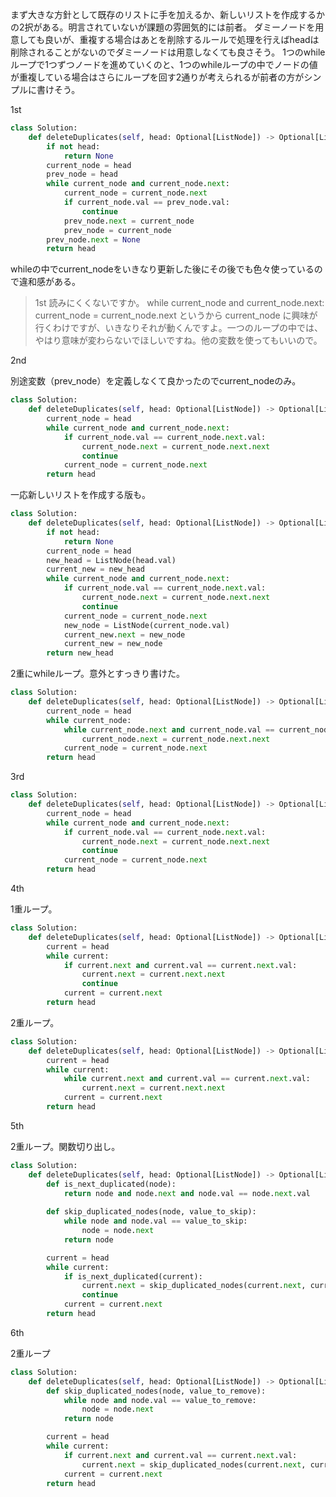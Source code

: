 まず大きな方針として既存のリストに手を加えるか、新しいリストを作成するかの2択がある。明言されていないが課題の雰囲気的には前者。
ダミーノードを用意しても良いが、重複する場合はあとを削除するルールで処理を行えばheadは削除されることがないのでダミーノードは用意しなくても良さそう。
1つのwhileループで1つずつノードを進めていくのと、1つのwhileループの中でノードの値が重複している場合はさらにループを回す2通りが考えられるが前者の方がシンプルに書けそう。

1st

```python
class Solution:
    def deleteDuplicates(self, head: Optional[ListNode]) -> Optional[ListNode]:
        if not head:
            return None
        current_node = head
        prev_node = head
        while current_node and current_node.next:
            current_node = current_node.next
            if current_node.val == prev_node.val:
                continue
            prev_node.next = current_node
            prev_node = current_node
        prev_node.next = None
        return head
```

whileの中でcurrent_nodeをいきなり更新した後にその後でも色々使っているので違和感がある。

> 1st 読みにくくないですか。
>        while current_node and current_node.next:
>            current_node = current_node.next
>というから current_node に興味が行くわけですが、いきなりそれが動くんですよ。一つのループの中では、やはり意味が変わらないでほしいですね。他の変数を使ってもいいので。



2nd

別途変数（prev_node）を定義しなくて良かったのでcurrent_nodeのみ。

```python
class Solution:
    def deleteDuplicates(self, head: Optional[ListNode]) -> Optional[ListNode]:
        current_node = head
        while current_node and current_node.next:
            if current_node.val == current_node.next.val:
                current_node.next = current_node.next.next
                continue
            current_node = current_node.next
        return head
```

一応新しいリストを作成する版も。

```python
class Solution:
    def deleteDuplicates(self, head: Optional[ListNode]) -> Optional[ListNode]:
        if not head:
            return None
        current_node = head
        new_head = ListNode(head.val)
        current_new = new_head
        while current_node and current_node.next:
            if current_node.val == current_node.next.val:
                current_node.next = current_node.next.next
                continue
            current_node = current_node.next
            new_node = ListNode(current_node.val)
            current_new.next = new_node
            current_new = new_node
        return new_head
```

2重にwhileループ。意外とすっきり書けた。

```python
class Solution:
    def deleteDuplicates(self, head: Optional[ListNode]) -> Optional[ListNode]:
        current_node = head
        while current_node:
            while current_node.next and current_node.val == current_node.next.val:
                current_node.next = current_node.next.next
            current_node = current_node.next
        return head
```

3rd

```python
class Solution:
    def deleteDuplicates(self, head: Optional[ListNode]) -> Optional[ListNode]:
        current_node = head
        while current_node and current_node.next:
            if current_node.val == current_node.next.val:
                current_node.next = current_node.next.next
                continue
            current_node = current_node.next
        return head
```

4th

1重ループ。
```python
class Solution:
    def deleteDuplicates(self, head: Optional[ListNode]) -> Optional[ListNode]:
        current = head
        while current:
            if current.next and current.val == current.next.val:
                current.next = current.next.next
                continue
            current = current.next
        return head
```

2重ループ。
```python
class Solution:
    def deleteDuplicates(self, head: Optional[ListNode]) -> Optional[ListNode]:
        current = head
        while current:
            while current.next and current.val == current.next.val:
                current.next = current.next.next
            current = current.next
        return head
```

5th

2重ループ。関数切り出し。
```python
class Solution:
    def deleteDuplicates(self, head: Optional[ListNode]) -> Optional[ListNode]:
        def is_next_duplicated(node):
            return node and node.next and node.val == node.next.val
        
        def skip_duplicated_nodes(node, value_to_skip):
            while node and node.val == value_to_skip:
                node = node.next
            return node

        current = head
        while current:
            if is_next_duplicated(current):
                current.next = skip_duplicated_nodes(current.next, current.val)
                continue
            current = current.next
        return head
```

6th

2重ループ

```python
class Solution:
    def deleteDuplicates(self, head: Optional[ListNode]) -> Optional[ListNode]:
        def skip_duplicated_nodes(node, value_to_remove):
            while node and node.val == value_to_remove:
                node = node.next
            return node

        current = head
        while current:
            if current.next and current.val == current.next.val:
                current.next = skip_duplicated_nodes(current.next, current.val)
            current = current.next
        return head
```
